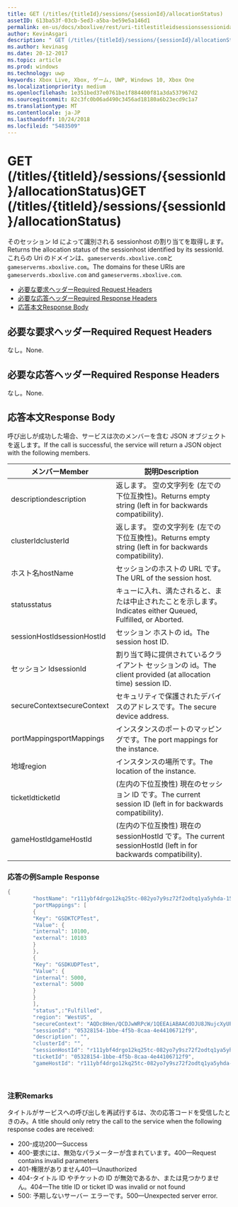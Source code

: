 ```yaml
---
title: GET (/titles/{titleId}/sessions/{sessionId}/allocationStatus)
assetID: 613ba53f-03cb-5ed3-a5ba-be59e5a146d1
permalink: en-us/docs/xboxlive/rest/uri-titlestitleidsessionssessionidallocationstatus-get.html
author: KevinAsgari
description: " GET (/titles/{titleId}/sessions/{sessionId}/allocationStatus)"
ms.author: kevinasg
ms.date: 20-12-2017
ms.topic: article
ms.prod: windows
ms.technology: uwp
keywords: Xbox Live, Xbox, ゲーム, UWP, Windows 10, Xbox One
ms.localizationpriority: medium
ms.openlocfilehash: 1e351bed37e0761be1f884400f81a3da537967d2
ms.sourcegitcommit: 82c3fc0b06ad490c3456ad18180a6b23ecd9c1a7
ms.translationtype: MT
ms.contentlocale: ja-JP
ms.lasthandoff: 10/24/2018
ms.locfileid: "5483509"
---
```

# <a name="get-titlestitleidsessionssessionidallocationstatus"></a><span data-ttu-id="ca709-104">GET (/titles/{titleId}/sessions/{sessionId}/allocationStatus)</span><span class="sxs-lookup"><span data-stu-id="ca709-104">GET (/titles/{titleId}/sessions/{sessionId}/allocationStatus)</span></span>
<span data-ttu-id="ca709-105">そのセッション Id によって識別される sessionhost の割り当てを取得します。</span><span class="sxs-lookup"><span data-stu-id="ca709-105">Returns the allocation status of the sessionhost identified by its sessionId.</span></span> <span data-ttu-id="ca709-106">これらの Uri のドメインは、`gameserverds.xboxlive.com`と`gameserverms.xboxlive.com`。</span><span class="sxs-lookup"><span data-stu-id="ca709-106">The domains for these URIs are `gameserverds.xboxlive.com` and `gameserverms.xboxlive.com`.</span></span>
 
  * [<span data-ttu-id="ca709-107">必要な要求ヘッダー</span><span class="sxs-lookup"><span data-stu-id="ca709-107">Required Request Headers</span></span>](#ID4E4)
  * [<span data-ttu-id="ca709-108">必要な応答ヘッダー</span><span class="sxs-lookup"><span data-stu-id="ca709-108">Required Response Headers</span></span>](#ID4EEB)
  * [<span data-ttu-id="ca709-109">応答本文</span><span class="sxs-lookup"><span data-stu-id="ca709-109">Response Body</span></span>](#ID4ELB)
 
<a id="ID4E4"></a>

 
## <a name="required-request-headers"></a><span data-ttu-id="ca709-110">必要な要求ヘッダー</span><span class="sxs-lookup"><span data-stu-id="ca709-110">Required Request Headers</span></span>
 
<span data-ttu-id="ca709-111">なし。</span><span class="sxs-lookup"><span data-stu-id="ca709-111">None.</span></span>
  
<a id="ID4EEB"></a>

 
## <a name="required-response-headers"></a><span data-ttu-id="ca709-112">必要な応答ヘッダー</span><span class="sxs-lookup"><span data-stu-id="ca709-112">Required Response Headers</span></span>
 
<span data-ttu-id="ca709-113">なし。</span><span class="sxs-lookup"><span data-stu-id="ca709-113">None.</span></span>
  
<a id="ID4ELB"></a>

 
## <a name="response-body"></a><span data-ttu-id="ca709-114">応答本文</span><span class="sxs-lookup"><span data-stu-id="ca709-114">Response Body</span></span>
 
<span data-ttu-id="ca709-115">呼び出しが成功した場合、サービスは次のメンバーを含む JSON オブジェクトを返します。</span><span class="sxs-lookup"><span data-stu-id="ca709-115">If the call is successful, the service will return a JSON object with the following members.</span></span>
 
| <span data-ttu-id="ca709-116">メンバー</span><span class="sxs-lookup"><span data-stu-id="ca709-116">Member</span></span>| <span data-ttu-id="ca709-117">説明</span><span class="sxs-lookup"><span data-stu-id="ca709-117">Description</span></span>| 
| --- | --- | 
| <span data-ttu-id="ca709-118">description</span><span class="sxs-lookup"><span data-stu-id="ca709-118">description</span></span>| <span data-ttu-id="ca709-119">返します。 空の文字列を (左での下位互換性)。</span><span class="sxs-lookup"><span data-stu-id="ca709-119">Returns empty string (left in for backwards compatibility).</span></span>| 
| <span data-ttu-id="ca709-120">clusterId</span><span class="sxs-lookup"><span data-stu-id="ca709-120">clusterId</span></span>| <span data-ttu-id="ca709-121">返します。 空の文字列を (左での下位互換性)。</span><span class="sxs-lookup"><span data-stu-id="ca709-121">Returns empty string (left in for backwards compatibility).</span></span>| 
| <span data-ttu-id="ca709-122">ホスト名</span><span class="sxs-lookup"><span data-stu-id="ca709-122">hostName</span></span>| <span data-ttu-id="ca709-123">セッションのホストの URL です。</span><span class="sxs-lookup"><span data-stu-id="ca709-123">The URL of the session host.</span></span>| 
| <span data-ttu-id="ca709-124">status</span><span class="sxs-lookup"><span data-stu-id="ca709-124">status</span></span>| <span data-ttu-id="ca709-125">キューに入れ、満たされると、または中止されたことを示します。</span><span class="sxs-lookup"><span data-stu-id="ca709-125">Indicates either Queued, Fulfilled, or Aborted.</span></span>| 
| <span data-ttu-id="ca709-126">sessionHostId</span><span class="sxs-lookup"><span data-stu-id="ca709-126">sessionHostId</span></span>| <span data-ttu-id="ca709-127">セッション ホストの id。</span><span class="sxs-lookup"><span data-stu-id="ca709-127">The session host ID.</span></span>| 
| <span data-ttu-id="ca709-128">セッション Id</span><span class="sxs-lookup"><span data-stu-id="ca709-128">sessionId</span></span>| <span data-ttu-id="ca709-129">割り当て時に提供されているクライアント セッションの id。</span><span class="sxs-lookup"><span data-stu-id="ca709-129">The client provided (at allocation time) session ID.</span></span>| 
| <span data-ttu-id="ca709-130">secureContext</span><span class="sxs-lookup"><span data-stu-id="ca709-130">secureContext</span></span>| <span data-ttu-id="ca709-131">セキュリティで保護されたデバイスのアドレスです。</span><span class="sxs-lookup"><span data-stu-id="ca709-131">The secure device address.</span></span>| 
| <span data-ttu-id="ca709-132">portMappings</span><span class="sxs-lookup"><span data-stu-id="ca709-132">portMappings</span></span>| <span data-ttu-id="ca709-133">インスタンスのポートのマッピングです。</span><span class="sxs-lookup"><span data-stu-id="ca709-133">The port mappings for the instance.</span></span>| 
| <span data-ttu-id="ca709-134">地域</span><span class="sxs-lookup"><span data-stu-id="ca709-134">region</span></span>| <span data-ttu-id="ca709-135">インスタンスの場所です。</span><span class="sxs-lookup"><span data-stu-id="ca709-135">The location of the instance.</span></span>| 
| <span data-ttu-id="ca709-136">ticketId</span><span class="sxs-lookup"><span data-stu-id="ca709-136">ticketId</span></span>| <span data-ttu-id="ca709-137">(左内の下位互換性) 現在のセッション ID です。</span><span class="sxs-lookup"><span data-stu-id="ca709-137">The current session ID (left in for backwards compatibility).</span></span>| 
| <span data-ttu-id="ca709-138">gameHostId</span><span class="sxs-lookup"><span data-stu-id="ca709-138">gameHostId</span></span>| <span data-ttu-id="ca709-139">(左内の下位互換性) 現在の sessionHostId です。</span><span class="sxs-lookup"><span data-stu-id="ca709-139">The current sessionHostId (left in for backwards compatibility).</span></span>| 
 
<a id="ID4EGD"></a>

 
### <a name="sample-response"></a><span data-ttu-id="ca709-140">応答の例</span><span class="sxs-lookup"><span data-stu-id="ca709-140">Sample Response</span></span>
 

```cpp
{
        "hostName": "r111ybf4drgo12kq25tc-082yo7y9sz72f2odtq1ya5yhda-155169995-ncus.cloudapp.net",
        "portMappings": [
        {
        "Key": "GSDKTCPTest",
        "Value": {
        "internal": 10100,
        "external": 10103
        }
        },
        {
        "Key": "GSDKUDPTest",
        "Value": {
        "internal": 5000,
        "external": 5000
        }
        }
        ],
        "status",:"Fulfilled",
        "region": "WestUS",
        "secureContext": "AQDc8Hen/QCDJwWRPcW/1QEEAiABAACdOJU8JNujcXyUPwUBCnue+g==",
        "sessionId": "05328154-1bbe-4f5b-8caa-4e44106712f9",
        "description": "",
        "clusterId": "",
        "sessionHostId": "r111ybf4drgo12kq25tc-082yo7y9sz72f2odtq1ya5yhda-155169995-ncus.GSDKAgent_IN_0.0",
        "ticketId": "05328154-1bbe-4f5b-8caa-4e44106712f9",
        "gameHostId": "r111ybf4drgo12kq25tc-082yo7y9sz72f2odtq1ya5yhda-155169995-ncus.GSDKAgent_IN_0.0"

      
```

  
<a id="remarks"></a>

 
### <a name="remarks"></a><span data-ttu-id="ca709-141">注釈</span><span class="sxs-lookup"><span data-stu-id="ca709-141">Remarks</span></span>
 
<span data-ttu-id="ca709-142">タイトルがサービスへの呼び出しを再試行するは、次の応答コードを受信したときのみ。</span><span class="sxs-lookup"><span data-stu-id="ca709-142">A title should only retry the call to the service when the following response codes are received:</span></span>
 
   * <span data-ttu-id="ca709-143">200-成功</span><span class="sxs-lookup"><span data-stu-id="ca709-143">200—Success</span></span> 
   * <span data-ttu-id="ca709-144">400-要求には、無効なパラメーターが含まれています。</span><span class="sxs-lookup"><span data-stu-id="ca709-144">400—Request contains invalid parameters</span></span> 
   * <span data-ttu-id="ca709-145">401-権限がありません</span><span class="sxs-lookup"><span data-stu-id="ca709-145">401—Unauthorized</span></span> 
   * <span data-ttu-id="ca709-146">404-タイトル ID やチケットの ID が無効であるか、または見つかりません。</span><span class="sxs-lookup"><span data-stu-id="ca709-146">404—The title ID or ticket ID was invalid or not found</span></span> 
   * <span data-ttu-id="ca709-147">500: 予期しないサーバー エラーです。</span><span class="sxs-lookup"><span data-stu-id="ca709-147">500—Unexpected server error.</span></span> 
    